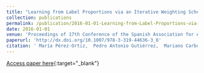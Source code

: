 ```yaml
---
title: "Learning from Label Proportions via an Iterative Weighting Scheme and Discriminant Analysis"
collection: publications
permalink: /publication/2016-01-01-Learning-from-Label-Proportions-via-an-Iterative-Weighting-Scheme-and-Discriminant-Analysis
date: 2016-01-01
venue: 'Proceedings of 17th Conference of the Spanish Association for Artificial Intelligence (CAEPIA 2016)'
paperurl: 'http://dx.doi.org/10.1007/978-3-319-44636-3_8'
citation: ' María Pérez-Ortiz,  Pedro Antonio Gutiérrez,  Mariano Carbonero-Ruz,  César Hervás-Martínez, &quot;Learning from Label Proportions via an Iterative Weighting Scheme and Discriminant Analysis.&quot; Proceedings of 17th Conference of the Spanish Association for Artificial Intelligence (CAEPIA 2016), Vol. 9868, 2016, pp. 79-88.'
---
```

[Access paper here](http://dx.doi.org/10.1007/978-3-319-44636-3_8){:target="_blank"}
